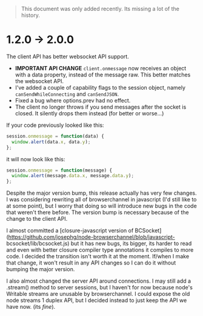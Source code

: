 > This document was only added recently. Its missing a lot of the history.

# 1.2.0 -> 2.0.0

The client API has better websocket API support.

- **IMPORTANT API CHANGE** `client.onmessage` now receives an object with a data
property, instead of the message raw. This better matches the websocket API.
- I've added a couple of capability flags to the session object, namely
`canSendWhileConnecting` and `canSendJSON`.
- Fixed a bug where options.prev had no effect.
- The client no longer throws if you send messages after the socket is closed.
It silently drops them instead (for better or worse...)

If your code previously looked like this:

```javascript
session.onmessage = function(data) {
  window.alert(data.x, data.y);
};
```

it will now look like this:

```javascript
session.onmessage = function(message) {
  window.alert(message.data.x, message.data.y);
};
```

Despite the major version bump, this release actually has very few changes. I
was considering rewriting all of browserchannel in javascript (I'd still like to
at some point), but I worry that doing so will introduce new bugs in the code
that weren't there before. The version bump is necessary because of the change
to the client API.

I almost committed a [closure-javascript version of
BCSocket](https://github.com/josephg/node-browserchannel/blob/javascript-
bcsocket/lib/bcsocket.js) but it has new bugs, its bigger, its harder to read
and even with better closure compiler type annotations it compiles to more code.
I decided the transition isn't worth it at the moment. If/when I make that
change, it won't result in any API changes so I can do it without bumping the
major version.

I also almost changed the server API around connections. I may still add a
.stream() method to server sessions, but I haven't for now because node's
Writable streams are unusable by browserchannel. I could expose the old node
streams 1 duplex API, but I decided instead to just keep the API we have now.
(its *fine*).
